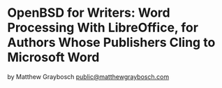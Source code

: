 # OpenBSD for Writers: Word Processing With LibreOffice, for Authors Whose Publishers Cling to Microsoft Word

by Matthew Graybosch <public@matthewgraybosch.com>
